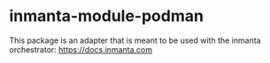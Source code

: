 # inmanta-module-podman

This package is an adapter that is meant to be used with the inmanta orchestrator: https://docs.inmanta.com
